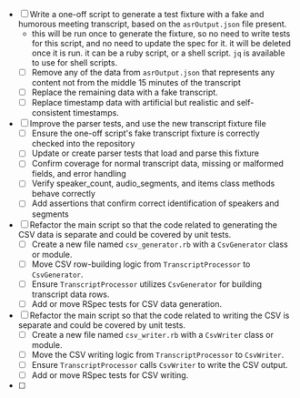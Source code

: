 
- [ ] Write a one-off script to generate a test fixture with a fake and humorous meeting transcript, based on the `asrOutput.json` file present.
  - this will be run once to generate the fixture, so no need to write tests for this script, and no need to update the spec for it. it will be deleted once it is run. it can be a ruby script, or a shell script. `jq` is available to use for shell scripts.
  - [ ] Remove any of the data from `asrOutput.json` that represents any content not from the middle 15 minutes of the transcript
  - [ ] Replace the remaining data with a fake transcript.
  - [ ] Replace timestamp data with artificial but realistic and self-consistent timestamps.
  
- [ ] Improve the parser tests, and use the new transcript fixture file
  - [ ] Ensure the one-off script's fake transcript fixture is correctly checked into the repository
  - [ ] Update or create parser tests that load and parse this fixture
  - [ ] Confirm coverage for normal transcript data, missing or malformed fields, and error handling
  - [ ] Verify speaker_count, audio_segments, and items class methods behave correctly
  - [ ] Add assertions that confirm correct identification of speakers and segments

- [ ] Refactor the main script so that the code related to generating the CSV data is separate and could be covered by unit tests.
  - [ ] Create a new file named `csv_generator.rb` with a `CsvGenerator` class or module.
  - [ ] Move CSV row-building logic from `TranscriptProcessor` to `CsvGenerator`.
  - [ ] Ensure `TranscriptProcessor` utilizes `CsvGenerator` for building transcript data rows.
  - [ ] Add or move RSpec tests for CSV data generation.

- [ ] Refactor the main script so that the code related to writing the CSV is separate and could be covered by unit tests.
  - [ ] Create a new file named `csv_writer.rb` with a `CsvWriter` class or module.
  - [ ] Move the CSV writing logic from `TranscriptProcessor` to `CsvWriter`.
  - [ ] Ensure `TranscriptProcessor` calls `CsvWriter` to write the CSV output.
  - [ ] Add or move RSpec tests for CSV writing.

- [ ] 
